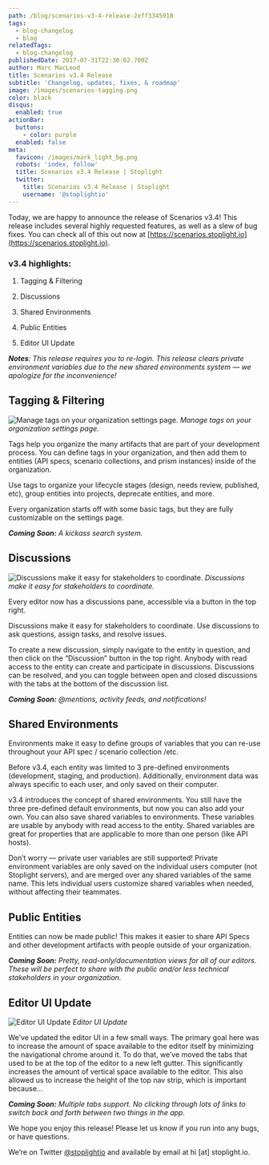 ```yaml
---
path: /blog/scenarios-v3-4-release-2eff3345918
tags:
  - blog-changelog
  - blog
relatedTags:
  - blog-changelog
publishedDate: 2017-07-31T22:30:02.700Z
author: Marc MacLeod
title: Scenarios v3.4 Release
subtitle: 'Changelog, updates, fixes, & roadmap'
image: /images/scenarios-tagging.png
color: black
disqus:
  enabled: true
actionBar:
  buttons:
    - color: purple
  enabled: false
meta:
  favicon: /images/mark_light_bg.png
  robots: 'index, follow'
  title: Scenarios v3.4 Release | Stoplight
  twitter:
    title: Scenarios v3.4 Release | Stoplight
    username: '@stoplightio'
---
```

Today, we are happy to announce the release of Scenarios v3.4! This release includes several highly requested features, as well as a slew of bug fixes. You can check all of this out now at [https://scenarios.stoplight.io](https://scenarios.stoplight.io).

### v3.4 highlights:

1. Tagging & Filtering

1. Discussions

1. Shared Environments

1. Public Entities

1. Editor UI Update

***Notes**: This release requires you to re-login. This release clears private environment variables due to the new shared environments system — we apologize for the inconvenience!*

## Tagging & Filtering

![Manage tags on your organization settings page.](https://cdn-images-1.medium.com/max/4688/1*uGL3lxZulxt8hIKDI6jFuQ.png)
*Manage tags on your organization settings page.*

Tags help you organize the many artifacts that are part of your development process. You can define tags in your organization, and then add them to entities (API specs, scenario collections, and prism instances) inside of the organization.

Use tags to organize your lifecycle stages (design, needs review, published, etc), group entities into projects, deprecate entities, and more.

Every organization starts off with some basic tags, but they are fully customizable on the settings page.

***Coming Soon:** A kickass search system.*

## Discussions

![Discussions make it easy for stakeholders to coordinate.](https://cdn-images-1.medium.com/max/2376/1*T5Jzo_KtjS6x-yAgYdWt6w.png)
*Discussions make it easy for stakeholders to coordinate.*

Every editor now has a discussions pane, accessible via a button in the top right.

Discussions make it easy for stakeholders to coordinate. Use discussions to ask questions, assign tasks, and resolve issues.

To create a new discussion, simply navigate to the entity in question, and then click on the “Discussion” button in the top right. Anybody with read access to the entity can create and participate in discussions. Discussions can be resolved, and you can toggle between open and closed discussions with the tabs at the bottom of the discussion list.

***Coming Soon:** @mentions, activity feeds, and notifications!*

## Shared Environments

Environments make it easy to define groups of variables that you can re-use throughout your API spec / scenario collection /etc.

Before v3.4, each entity was limited to 3 pre-defined environments (development, staging, and production). Additionally, environment data was always specific to each user, and only saved on their computer.

v3.4 introduces the concept of shared environments. You still have the three pre-defined default environments, but now you can also add your own. You can also save shared variables to environments. These variables are usable by anybody with read access to the entity. Shared variables are great for properties that are applicable to more than one person (like API hosts).

Don’t worry — private user variables are still supported! Private environment variables are only saved on the individual users computer (not Stoplight servers), and are merged over any shared variables of the same name. This lets individual users customize shared variables when needed, without affecting their teammates.

## Public Entities

Entities can now be made public! This makes it easier to share API Specs and other development artifacts with people outside of your organization.

***Coming Soon:** Pretty, read-only/documentation views for all of our editors. These will be perfect to share with the public and/or less technical stakeholders in your organization.*

## Editor UI Update

![Editor UI Update](https://cdn-images-1.medium.com/max/5960/1*7aGeACeAj1xr_i8wwZV9CA.png)
*Editor UI Update*

We’ve updated the editor UI in a few small ways. The primary goal here was to increase the amount of space available to the editor itself by minimizing the navigational chrome around it. To do that, we’ve moved the tabs that used to be at the top of the editor to a new left gutter. This significantly increases the amount of vertical space available to the editor. This also allowed us to increase the height of the top nav strip, which is important because…

***Coming Soon:** Multiple tabs support. No clicking through lots of links to switch back and forth between two things in the app.*

We hope you enjoy this release! Please let us know if you run into any bugs, or have questions.

We’re on Twitter [@stoplightio](http://twitter.com/stoplightio) and available by email at hi [at] stoplight.io.
